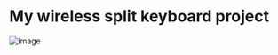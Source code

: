 # My wireless split keyboard project

![image](https://github.com/user-attachments/assets/5d6e7653-b3ef-43e4-8972-0b9589eb7767)

